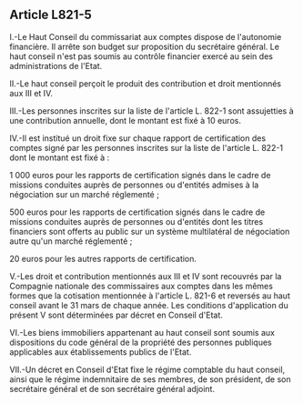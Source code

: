 Article L821-5
----
I.-Le Haut Conseil du commissariat aux comptes dispose de l'autonomie
financière. Il arrête son budget sur proposition du secrétaire général. Le haut
conseil n'est pas soumis au contrôle financier exercé au sein des
administrations de l'Etat.

II.-Le haut conseil perçoit le produit des contribution et droit mentionnés aux
III et IV.

III.-Les personnes inscrites sur la liste de l'article L. 822-1 sont assujetties
à une contribution annuelle, dont le montant est fixé à 10 euros.

IV.-Il est institué un droit fixe sur chaque rapport de certification des
comptes signé par les personnes inscrites sur la liste de l'article L. 822-1
dont le montant est fixé à :

1 000 euros pour les rapports de certification signés dans le cadre de missions
conduites auprès de personnes ou d'entités admises à la négociation sur un
marché réglementé ;

500 euros pour les rapports de certification signés dans le cadre de missions
conduites auprès de personnes ou d'entités dont les titres financiers sont
offerts au public sur un système multilatéral de négociation autre qu'un marché
réglementé ;

20 euros pour les autres rapports de certification.

V.-Les droit et contribution mentionnés aux III et IV sont recouvrés par la
Compagnie nationale des commissaires aux comptes dans les mêmes formes que la
cotisation mentionnée à l'article L. 821-6 et reversés au haut conseil avant le
31 mars de chaque année. Les conditions d'application du présent V sont
déterminées par décret en Conseil d'Etat.

VI.-Les biens immobiliers appartenant au haut conseil sont soumis aux
dispositions du code général de la propriété des personnes publiques applicables
aux établissements publics de l'Etat.

VII.-Un décret en Conseil d'Etat fixe le régime comptable du haut conseil, ainsi
que le régime indemnitaire de ses membres, de son président, de son secrétaire
général et de son secrétaire général adjoint.
